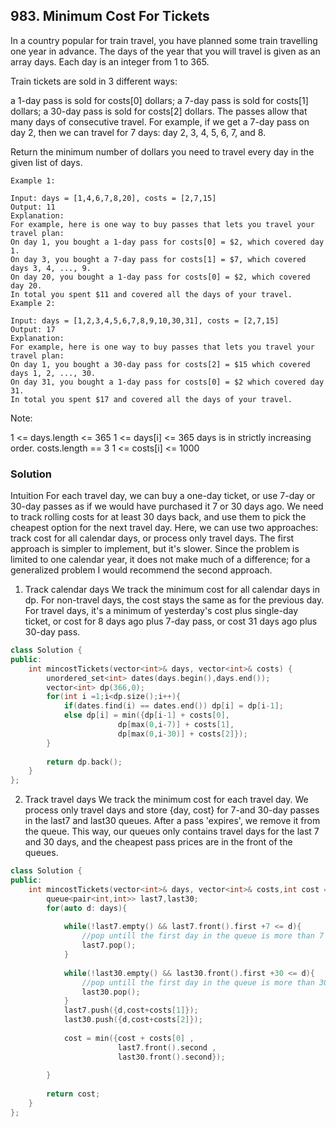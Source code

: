 ## 983. Minimum Cost For Tickets

In a country popular for train travel, you have planned some train travelling one year in advance.  The days of the year that you will travel is given as an array days.  Each day is an integer from 1 to 365.

Train tickets are sold in 3 different ways:

a 1-day pass is sold for costs[0] dollars;
a 7-day pass is sold for costs[1] dollars;
a 30-day pass is sold for costs[2] dollars.
The passes allow that many days of consecutive travel.  For example, if we get a 7-day pass on day 2, then we can travel for 7 days: day 2, 3, 4, 5, 6, 7, and 8.

Return the minimum number of dollars you need to travel every day in the given list of days.

 
```
Example 1:

Input: days = [1,4,6,7,8,20], costs = [2,7,15]
Output: 11
Explanation: 
For example, here is one way to buy passes that lets you travel your travel plan:
On day 1, you bought a 1-day pass for costs[0] = $2, which covered day 1.
On day 3, you bought a 7-day pass for costs[1] = $7, which covered days 3, 4, ..., 9.
On day 20, you bought a 1-day pass for costs[0] = $2, which covered day 20.
In total you spent $11 and covered all the days of your travel.
Example 2:

Input: days = [1,2,3,4,5,6,7,8,9,10,30,31], costs = [2,7,15]
Output: 17
Explanation: 
For example, here is one way to buy passes that lets you travel your travel plan:
On day 1, you bought a 30-day pass for costs[2] = $15 which covered days 1, 2, ..., 30.
On day 31, you bought a 1-day pass for costs[0] = $2 which covered day 31.
In total you spent $17 and covered all the days of your travel.
```

Note:

1 <= days.length <= 365
1 <= days[i] <= 365
days is in strictly increasing order.
costs.length == 3
1 <= costs[i] <= 1000

### Solution
Intuition
For each travel day, we can buy a one-day ticket, or use 7-day or 30-day passes as if we would have purchased it 7 or 30 days ago. We need to track rolling costs for at least 30 days back, and use them to pick the cheapest option for the next travel day.
Here, we can use two approaches: track cost for all calendar days, or process only travel days. The first approach is simpler to implement, but it's slower. Since the problem is limited to one calendar year, it does not make much of a difference; for a generalized problem I would recommend the second approach.

1. Track calendar days
We track the minimum cost for all calendar days in dp. For non-travel days, the cost stays the same as for the previous day. For travel days, it's a minimum of yesterday's cost plus single-day ticket, or cost for 8 days ago plus 7-day pass, or cost 31 days ago plus 30-day pass.

```cpp
class Solution {
public:
    int mincostTickets(vector<int>& days, vector<int>& costs) {
        unordered_set<int> dates(days.begin(),days.end());
        vector<int> dp(366,0);
        for(int i =1;i<dp.size();i++){
            if(dates.find(i) == dates.end()) dp[i] = dp[i-1];
            else dp[i] = min({dp[i-1] + costs[0], 
                        dp[max(0,i-7)] + costs[1],
                        dp[max(0,i-30)] + costs[2]});
        }
        
        return dp.back();
    }
};

```

2. Track travel days
We track the minimum cost for each travel day. We process only travel days and store {day, cost} for 7-and 30-day passes in the last7 and last30 queues. After a pass 'expires', we remove it from the queue. This way, our queues only contains travel days for the last 7 and 30 days, and the cheapest pass prices are in the front of the queues.

```cpp
class Solution {
public:
    int mincostTickets(vector<int>& days, vector<int>& costs,int cost =0) {
        queue<pair<int,int>> last7,last30;
        for(auto d: days){
            
            while(!last7.empty() && last7.front().first +7 <= d){
                //pop untill the first day in the queue is more than 7 days old
                last7.pop();
            }
            
            while(!last30.empty() && last30.front().first +30 <= d){
                //pop untill the first day in the queue is more than 30 days old
                last30.pop();
            }
            last7.push({d,cost+costs[1]});
            last30.push({d,cost+costs[2]});
            
            cost = min({cost + costs[0] , 
                        last7.front().second ,
                        last30.front().second});
            
        }
        
        return cost;
    }
};
```